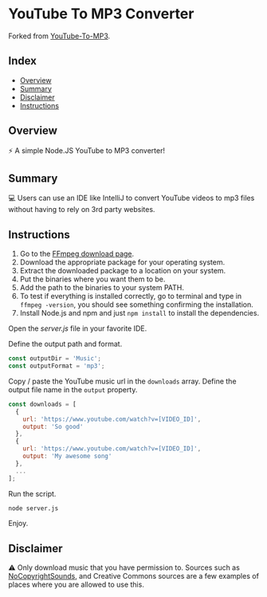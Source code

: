 ﻿# YouTube To MP3 Converter

Forked from [YouTube-To-MP3](https://github.com/The-D-Team/YouTube-To-MP3).

## Index

- [Overview](#overview)
- [Summary](#summary)
- [Disclaimer](#disclaimer)
- [Instructions](#instructions)

## Overview

⚡ A simple Node.JS YouTube to MP3 converter!

## Summary

💻 Users can use an IDE like IntelliJ to convert YouTube videos to mp3 files without having to rely on 3rd party websites.

## Instructions

1. Go to the [FFmpeg download page](https://ffmpeg.org/download.html).
2. Download the appropriate package for your operating system.
3. Extract the downloaded package to a location on your system.
4. Put the binaries where you want them to be.
5. Add the path to the binaries to your system PATH.
6. To test if everything is installed correctly, go to terminal and type in `ffmpeg -version`, you should see something confirming the installation.
7. Install Node.js and npm and just `npm install` to install the dependencies.

Open the *server.js* file in your favorite IDE.

Define the output path and format.

```javascript
const outputDir = 'Music';
const outputFormat = 'mp3';
```

Copy / paste the YouTube music url in the `downloads` array. Define the output file name in the `output` property.

```javascript
const downloads = [
  {
    url: 'https://www.youtube.com/watch?v=[VIDEO_ID]',
    output: 'So good'
  },
  {
    url: 'https://www.youtube.com/watch?v=[VIDEO_ID]',
    output: 'My awesome song'
  },
  ...
];
```

Run the script.

```bash
node server.js
```

Enjoy.

## Disclaimer

⚠ Only download music that you have permission to. Sources such as [NoCopyrightSounds](https://www.youtube.com/@NoCopyrightSounds), and Creative Commons sources are a few examples of places where you are allowed to use this.
